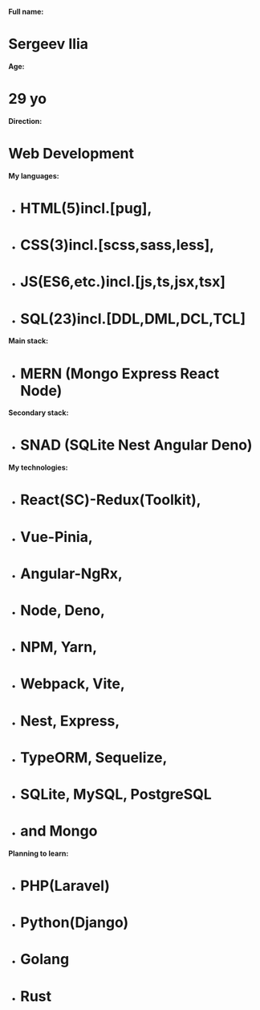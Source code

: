 **Full name:**
# Sergeev Ilia

**Age:**
# 29 yo

**Direction:**
# Web Development

**My languages:**
+ # HTML(5)incl.[pug], 
+ # CSS(3)incl.[scss,sass,less],
+ # JS(ES6,etc.)incl.[js,ts,jsx,tsx]
+ # SQL(23)incl.[DDL,DML,DCL,TCL]
  
**Main stack:**
- # MERN (Mongo Express React Node)
**Secondary stack:**
- # SNAD (SQLite Nest Angular Deno)
  
**My technologies:**
+ # React(SC)-Redux(Toolkit),
+ # Vue-Pinia, 
+ # Angular-NgRx, 
+ # Node, Deno, 
+ # NPM, Yarn, 
+ # Webpack, Vite, 
+ # Nest, Express, 
+ # TypeORM, Sequelize, 
+ # SQLite, MySQL, PostgreSQL 
+ # and Mongo

**Planning to learn:**
+ # PHP(Laravel)
+ # Python(Django)
+ # Golang
+ # Rust
